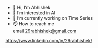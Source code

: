 - 👋 Hi, I’m Abhishek
- 👀 I’m interested in AI
- 🌱 I’m currently working on Time Series
- 📫 How to reach me  
      email 29rabhishek@gmail.com

https://www.linkedin.com/in/29rabhishek/


<!---
DarkHorcrux/DarkHorcrux is a ✨ special ✨ repository because its `README.md` (this file) appears on your GitHub profile.
You can click the Preview link to take a look at your changes.
--->
